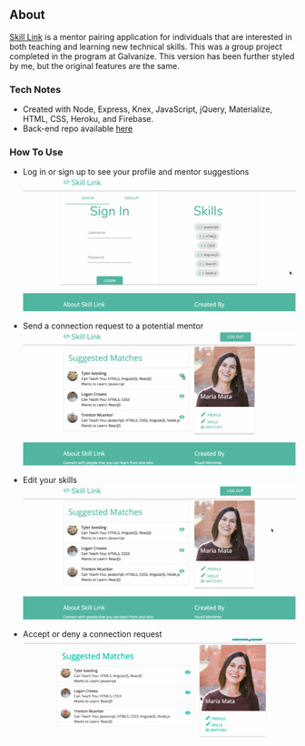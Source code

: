## About
[Skill Link](https://skill-link.mjmata.com/) is a mentor pairing application for individuals that are interested in both teaching and learning new technical skills. This was a group project completed in the program at Galvanize. This version has been further styled by me, but the original features are the same.

### Tech Notes
* Created with Node, Express, Knex, JavaScript, jQuery, Materialize, HTML, CSS, Heroku, and Firebase.
* Back-end repo available [here](https://github.com/maria-mata/SkillShare-Backend)

### How To Use
* Log in or sign up to see your profile and mentor suggestions
![login](/demo/login.gif)

* Send a connection request to a potential mentor
![connect](/demo/connect.gif)

* Edit your skills
![edit-skills](/demo/skills.gif)

* Accept or deny a connection request
![accept](/demo/accept.gif)
